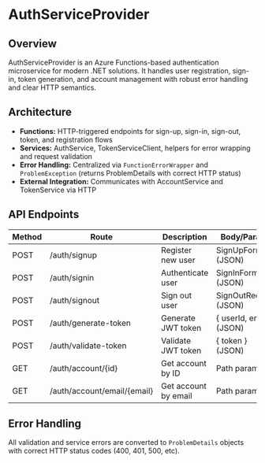 # AuthServiceProvider

## Overview
AuthServiceProvider is an Azure Functions-based authentication microservice for modern .NET solutions. It handles user registration, sign-in, token generation, and account management with robust error handling and clear HTTP semantics.


## Architecture
- **Functions:** HTTP-triggered endpoints for sign-up, sign-in, sign-out, token, and registration flows
- **Services:** AuthService, TokenServiceClient, helpers for error wrapping and request validation
- **Error Handling:** Centralized via `FunctionErrorWrapper` and `ProblemException` (returns ProblemDetails with correct HTTP status)
- **External Integration:** Communicates with AccountService and TokenService via HTTP

## API Endpoints

| Method | Route                          | Description               | Body/Params              |
|--------|-------------------------------|--------------------------|--------------------------|
| POST   | /auth/signup                   | Register new user         | SignUpFormDto (JSON)     |
| POST   | /auth/signin                   | Authenticate user         | SignInFormDto (JSON)     |
| POST   | /auth/signout                  | Sign out user             | SignOutRequest (JSON)    |
| POST   | /auth/generate-token           | Generate JWT token        | { userId, email } (JSON) |
| POST   | /auth/validate-token           | Validate JWT token        | { token } (JSON)         |
| GET    | /auth/account/{id}             | Get account by ID         | Path param               |
| GET    | /auth/account/email/{email}    | Get account by email      | Path param               |

## Error Handling
All validation and service errors are converted to `ProblemDetails` objects with correct HTTP status codes (400, 401, 500, etc).
